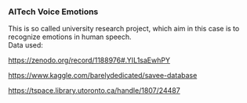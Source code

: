 ### AITech Voice Emotions

This is so called university research project, which aim in this case is to recognize emotions in human speech. <br>
Data used:

https://zenodo.org/record/1188976#.YIL1saEwhPY 

https://www.kaggle.com/barelydedicated/savee-database

https://tspace.library.utoronto.ca/handle/1807/24487 
